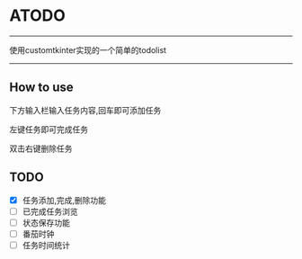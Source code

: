 # ATODO

---

使用customtkinter实现的一个简单的todolist

---
## How to use
下方输入栏输入任务内容,回车即可添加任务

左键任务即可完成任务 

双击右键删除任务 

## TODO

+ [x] 任务添加,完成,删除功能
+ [ ] 已完成任务浏览
+ [ ] 状态保存功能
+ [ ] 番茄时钟
+ [ ] 任务时间统计